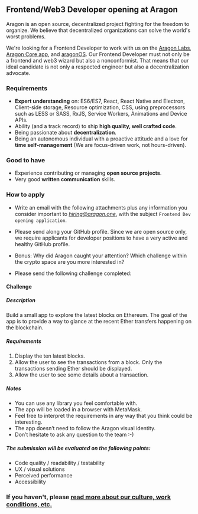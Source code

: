 ## Frontend/Web3 Developer opening at Aragon

Aragon is an open source, decentralized project fighting for the freedom to organize. We believe that decentralized organizations can solve the world's worst problems.

We're looking for a Frontend Developer to work with us on the [Aragon Labs](https://blog.aragon.one/announcing-aragon-labs-a679693429ae), [Aragon Core app](https://github.com/aragon/aragon), and [aragonOS](http://wiki.aragon.one/documentation/aragonOS/). Our Frontend Developer must not only be a frontend and web3 wizard but also a nonconformist. That means that our ideal candidate is not only a respected engineer but also a decentralization advocate.

### Requirements

- **Expert understanding** on:
ES6/ES7, React, React Native and Electron, Client-side storage, Resource optimization, CSS, using preprocessors such as LESS or SASS, RxJS, Service Workers, Animations and Device APIs.
- Ability (and a track record) to ship **high quality, well crafted code**.
- Being passionate about **decentralization**.
- Being an autonomous individual with a proactive attitude and a love for **time self-management** (We are focus-driven work, not hours-driven).

### Good to have

- Experience contributing or managing **open source projects**.
- Very good **written communication** skills.

### How to apply

- Write an email with the following attachments plus any information you consider important to *hiring@aragon.one*, with the subject `Frontend Dev opening application`.

- Please send along your GitHub profile. Since we are open source only, we require applicants for developer positions to have a very active and healthy GitHub profile.
- Bonus: Why did Aragon caught your attention? Which challenge within the crypto space are you more interested in?
- Please send the following challenge completed:

#### Challenge

##### Description

Build a small app to explore the latest blocks on Ethereum. The goal of the app is to provide a way to glance at the recent Ether transfers happening on the blockchain.

##### Requirements

1. Display the ten latest blocks.
2. Allow the user to see the transactions from a block. Only the transactions sending Ether should be displayed.
3. Allow the user to see some details about a transaction.

##### Notes

- You can use any library you feel comfortable with.
- The app will be loaded in a browser with MetaMask.
- Feel free to interpret the requirements in any way that you think could be interesting.
- The app doesn’t need to follow the Aragon visual identity.
- Don’t hesitate to ask any question to the team :-)

##### The submission will be evaluated on the following points:

- Code quality / readability / testability
- UX / visual solutions
- Perceived performance
- Accessibility

### If you haven't, please [read more about our culture, work conditions, etc.](../index.md)
